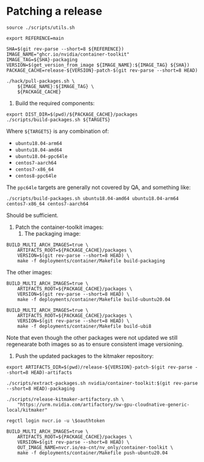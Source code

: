 # Patching a release

```
source ./scripts/utils.sh

export REFERENCE=main
```

```
SHA=$(git rev-parse --short=8 ${REFERENCE})
IMAGE_NAME="ghcr.io/nvidia/container-toolkit"
IMAGE_TAG=${SHA}-packaging
VERSION=$(get_version_from_image ${IMAGE_NAME}:${IMAGE_TAG} ${SHA})
PACKAGE_CACHE=release-${VERSION}-patch-$(git rev-parse --short=8 HEAD)
```

```
./hack/pull-packages.sh \
    ${IMAGE_NAME}:${IMAGE_TAG} \
    ${PACKAGE_CACHE}
```




1. Build the required components:

```
export DIST_DIR=$(pwd)/${PACKAGE_CACHE}/packages
./scripts/build-packages.sh ${TARGETS}
```

Where `${TARGETS}` is any combination of:
- `ubuntu18.04-arm64`
- `ubuntu18.04-amd64`
- `ubuntu18.04-ppc64le`
- `centos7-aarch64`
- `centos7-x86_64`
- `centos8-ppc64le`

The `ppc64le` targets are generally not covered by QA, and something like:
```
./scripts/build-packages.sh ubuntu18.04-amd64 ubuntu18.04-arm64 centos7-x86_64 centos7-aarch64
```

Should be sufficient.

1. Patch the container-toolkit images:
    1. The packaging image:
```
BUILD_MULTI_ARCH_IMAGES=true \
    ARTIFACTS_ROOT=${PACKAGE_CACHE}/packages \
    VERSION=$(git rev-parse --short=8 HEAD) \
    make -f deployments/container/Makefile build-packaging
```

The other images:
```
BUILD_MULTI_ARCH_IMAGES=true \
    ARTIFACTS_ROOT=${PACKAGE_CACHE}/packages \
    VERSION=$(git rev-parse --short=8 HEAD) \
    make -f deployments/container/Makefile build-ubuntu20.04
```

```
BUILD_MULTI_ARCH_IMAGES=true \
    ARTIFACTS_ROOT=${PACKAGE_CACHE}/packages \
    VERSION=$(git rev-parse --short=8 HEAD) \
    make -f deployments/container/Makefile build-ubi8
```

Note that even though the other packages were not updated we still regenearate
both images so as to ensure consistent image versioning.


1. Push the updated packages to the kitmaker repository:

```
export ARTIFACTS_DIR=$(pwd)/release-${VERSION}-patch-$(git rev-parse --short=8 HEAD)-artifacts
```

```
./scripts/extract-packages.sh nvidia/container-toolkit:$(git rev-parse --short=8 HEAD)-packaging
```


```
./scripts/release-kitmaker-artifactory.sh \
    "https://urm.nvidia.com/artifactory/sw-gpu-cloudnative-generic-local/kitmaker"
```

```
regctl login nvcr.io -u \$oauthtoken
```

```
BUILD_MULTI_ARCH_IMAGES=true \
    ARTIFACTS_ROOT=${PACKAGE_CACHE}/packages \
    VERSION=$(git rev-parse --short=8 HEAD) \
    OUT_IMAGE_NAME=nvcr.io/ea-cnt/nv_only/container-toolkit \
    make -f deployments/container/Makefile push-ubuntu20.04
```

